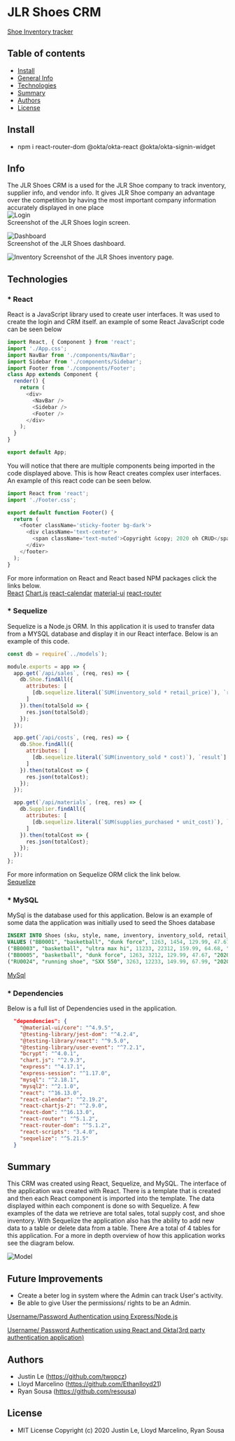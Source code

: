 # JLR Shoes CRM

[Shoe Inventory tracker](https://github.com/resousa/project-2)
## Table of contents
- [Install](#Install)
- [General Info](#Info)
- [Technologies](#Technologies)
- [Summary](#Summary)
- [Authors](#Authors)
- [License](#License)

## Install
- npm i react-router-dom @okta/okta-react @okta/okta-signin-widget

## Info
The JLR Shoes CRM is a used for the JLR Shoe company to track inventory, supplier info, and vendor info. It gives JLR Shoe company an advantage over the competition by having the most important company information accurately displayed in one place  
![Login](https://github.com/resousa/project-2/blob/dev/src/assets/images/login.PNG?raw=true)   
Screenshot of the JLR Shoes login screen.

![Dashboard](https://github.com/resousa/project-2/blob/dev/src/assets/images/dashboard.PNG?raw=true)  
Screenshot of the JLR Shoes dashboard.

![Inventory](https://github.com/resousa/project-2/blob/dev/src/assets/images/shoes.PNG?raw=true)
Screenshot of the JLR Shoes inventory page.

## Technologies
### * React
React is a JavaScript library used to create user interfaces. It was used to create the login and CRM itself. an example of some React JavaScript code can be seen below   
```javascript
import React, { Component } from 'react';
import './App.css';
import NavBar from './components/NavBar';
import Sidebar from './components/Sidebar';
import Footer from './components/Footer';
class App extends Component {
  render() {
    return (
      <div>
        <NavBar />
        <Sidebar />
        <Footer />
      </div>
    );
  }
}

export default App;
```
You will notice that there are multiple components being imported in the code displayed above. This is how React creates complex user interfaces. An example of this react code can be seen below.
```javascript
import React from 'react';
import './Footer.css';

export default function Footer() {
  return (
    <footer className='sticky-footer bg-dark'>
      <div className='text-center'>
        <span className='text-muted'>Copyright &copy; 2020 oh CRUD</span>
      </div>
    </footer>
  );
}

```
For more information on React and React based NPM packages click the links below.   
[React](https://reactjs.org/)
[Chart.js](https://www.chartjs.org/docs/latest/)
[react-calendar](https://www.npmjs.com/package/react-calendar)
[material-ui](https://www.npmjs.com/package/material-ui)
[react-router](https://reacttraining.com/react-router/)


### * Sequelize
Sequelize is a Node.js ORM. In this application it is used to transfer data from a MYSQL database and display it in our React interface. Below is an example of this code.
```javascript
const db = require(`../models`);

module.exports = app => {
  app.get(`/api/sales`, (req, res) => {
    db.Shoe.findAll({
      attributes: [
        [db.sequelize.literal(`SUM(inventory_sold * retail_price)`), `result`]
      ]
    }).then(totalSold => {
      res.json(totalSold);
    });
  });

  app.get(`/api/costs`, (req, res) => {
    db.Shoe.findAll({
      attributes: [
        [db.sequelize.literal(`SUM(inventory_sold * cost)`), `result`]
      ]
    }).then(totalCost => {
      res.json(totalCost);
    });
  });

  app.get(`/api/materials`, (req, res) => {
    db.Supplier.findAll({
      attributes: [
        [db.sequelize.literal(`SUM(supplies_purchased * unit_cost)`), `result`]
      ]
    }).then(totalCost => {
      res.json(totalCost);
    });
  });
};
```
For more information on Sequelize ORM click the link below.    
[Sequelize](https://sequelize.org/)  


### * MySQL 
MySql is the database used for this application. Below is an example of some data the application was initially used to seed the Shoes database
```sql
INSERT INTO Shoes (sku, style, name, inventory, inventory_sold, retail_price, cost, createdAt, UpdatedAt)
VALUES ("BB0001", "basketball", "dunk force", 1263, 1454, 129.99, 47.67, "2020-03-07 22:01:45.8040","2020-03-07 22:01:45.8040"), ("BB0002", "basketball", "hyper air", 263, 4552, 169.99, 77.46, "2020-03-07 22:01:45.8040","2020-03-07 22:01:45.8040"), 
("BB0003", "basketball", "ultra max hi", 11233, 22312, 159.99, 64.68, "2020-03-07 22:01:45.8040","2020-03-07 22:01:45.8040"), ("BB0004", "basketball", "ultra max lo", 15246, 21231, 109.99, 42.41, "2020-03-07 22:01:45.8040","2020-03-07 22:01:45.8040"), 
("BB0005", "basketball", "dunk force", 1263, 3212, 129.99, 47.67, "2020-03-07 22:01:45.8040","2020-03-07 22:01:45.8040"), ("BB0006", "basketball", "maxx force", 1263, 1123, 129.99, 47.67, "2020-03-07 22:01:45.8040","2020-03-07 22:01:45.8040"), 
("RU0024", "running shoe", "SXX 550", 3263, 12233, 149.99, 67.99, "2020-03-07 22:01:45.8040","2020-03-07 22:01:45.8040"), ("RU0008", "running shoe", "SXX 450", 23450, 34286, 129.99, 47.89, "2020-03-07 22:01:45.8040","2020-03-07 22:01:45.8040"),   
```
[MySql](https://www.mysql.com/)

### * Dependencies
Below is a full list of Dependencies used in the application.  
```json
  "dependencies": {
    "@material-ui/core": "^4.9.5",
    "@testing-library/jest-dom": "^4.2.4",
    "@testing-library/react": "^9.5.0",
    "@testing-library/user-event": "^7.2.1",
    "bcrypt": "^4.0.1",
    "chart.js": "^2.9.3",
    "express": "^4.17.1",
    "express-session": "^1.17.0",
    "mysql": "^2.18.1",
    "mysql2": "^2.1.0",
    "react": "^16.13.0",
    "react-calendar": "^2.19.2",
    "react-chartjs-2": "^2.9.0",
    "react-dom": "^16.13.0",
    "react-router": "^5.1.2",
    "react-router-dom": "^5.1.2",
    "react-scripts": "3.4.0",
    "sequelize": "^5.21.5"
  }
```

## Summary
This CRM was created using React, Sequelize, and MySQL. The interface of the application was created with React. There is a template that is created and then each React component is imported into the template. The data displayed within each component is done so with Sequelize. A few examples of the data we retrieve are total sales, total supply cost, and shoe inventory. With Sequelize the application also has the ability to add new data to a table or delete data from a table.  There Are a total of 4 tables for this application. For a more in depth overview of how this application works see the diagram below.

![Model](https://github.com/resousa/project-2/blob/dev/src/assets/images/Model.png?raw=true) 

## Future Improvements

- Create a beter log in system where the Admin can track User's activity. 
- Be able to give User the permissions/ rights to be an Admin.

<a href="https://drive.google.com/file/d/1yJHvVf1gL9gX1j8Ito8YC36e7MRB58zN/view"> Username/Password Authentication using Express/Node.js</a>

<a href="https://drive.google.com/file/d/1eDSKRQAmc2IHXGoJa4_wgPZwCiV5diBf/view">Username/ Password Authentication using React and Okta(3rd party authentication application) </a>


## Authors
- Justin Le (https://github.com/twopcz)
- Lloyd Marcelino (https://github.com/Ethanlloyd21)
- Ryan Sousa (https://github.com/resousa)

## License

- MIT License Copyright (c) 2020 Justin Le, Lloyd Marcelino, Ryan Sousa
